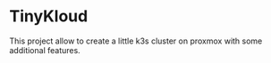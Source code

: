 # TinyKloud

This project allow to create a little k3s cluster on proxmox with some additional features.
